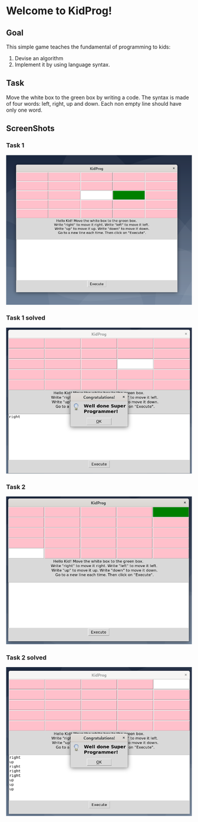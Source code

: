 # Welcome to KidProg!

## Goal

This simple game teaches the fundamental of programming to kids:

1. Devise an algorithm
2. Implement it by using language syntax.
 
## Task

Move the white box to the green box by writing a code.
The syntax is made of four words: left, right, up and down.
Each non empty line should have only one word.

## ScreenShots

### Task 1
![Alt text](screenshot/1.png)

### Task 1 solved
![Alt text](screenshot/2.png)

### Task 2
![Alt text](screenshot/3.png)

### Task 2 solved
![Alt text](screenshot/4.png)
